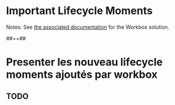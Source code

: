 <!-- .slide: class="transition-white" data-background="#fb8c00" -->

# Important Lifecycle Moments

Notes:
See [the associated documentation](https://developers.google.com/web/tools/workbox/modules/workbox-window#important_service_worker_lifecycle_moments) for the Workbox solution.

##==##

<!-- .slide: class="transition-white" data-background="#fb8c00"  -->

# Presenter les nouveau lifecycle moments ajoutés par workbox

## **TODO**
